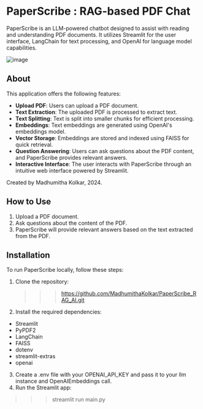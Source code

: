 # PaperScribe : RAG-based PDF Chat

PaperScribe is an LLM-powered chatbot designed to assist with reading and understanding PDF documents. It utilizes Streamlit for the user interface, LangChain for text processing, and OpenAI for language model capabilities.

![image](https://github.com/MadhumithaKolkar/PaperScribe_RAG_AI/assets/54811937/89dc9013-9561-46df-bc07-48d4e2553d91)

## About

This application offers the following features:
- **Upload PDF**: Users can upload a PDF document.
- **Text Extraction**: The uploaded PDF is processed to extract text.
- **Text Splitting**: Text is split into smaller chunks for efficient processing.
- **Embeddings**: Text embeddings are generated using OpenAI's embeddings model.
- **Vector Storage**: Embeddings are stored and indexed using FAISS for quick retrieval.
- **Question Answering**: Users can ask questions about the PDF content, and PaperScribe provides relevant answers.
- **Interactive Interface**: The user interacts with PaperScribe through an intuitive web interface powered by Streamlit.

Created by Madhumitha Kolkar, 2024.

## How to Use

1. Upload a PDF document.
2. Ask questions about the content of the PDF.
3. PaperScribe will provide relevant answers based on the text extracted from the PDF.

## Installation

To run PaperScribe locally, follow these steps:

1. Clone the repository:
   >>>https://github.com/MadhumithaKolkar/PaperScribe_RAG_AI.git

3. Install the required dependencies:
- Streamlit
- PyPDF2
- LangChain
- FAISS
- dotenv
- streamlit-extras
- openai

3. Create a .env file with your OPENAI_API_KEY and pass it to your llm instance and OpenAIEmbeddings call.
4. Run the Streamlit app:
>>> streamlit run main.py


